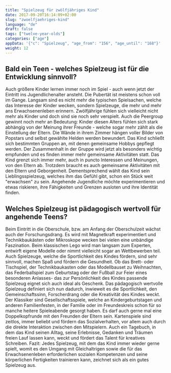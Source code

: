 ```yaml
---
title: "Spielzeug für zwölfjähriges Kind"
date: 2017-09-20T16:14:09+02:00
slug: "zwoelfjaehriges-kind"
language: "de"
draft: false
tags: ["twelve-year-olds"]
categories: ["age"]
appData: '{"c": "Spielzeug", "age_from": "156", "age_until": "168"}'
weight: 12
---
```


<h2>Bald ein Teen - welches Spielzeug ist für die Entwicklung sinnvoll?</h2>

Auch größere Kinder lernen immer noch im Spiel - auch wenn jetzt der Eintritt ins Jugendlichenalter ansteht. Die Pubertät ist meistens schon voll im Gange. Langsam sind es nicht mehr die typischen Spielsachen, welche das Interesse der Kinder wecken, sondern Spielzeuge, die mehr und mehr ans Erwachsenenleben erinnern. Zwölfjährige fühlen sich vielleicht nicht mehr als Kinder und doch sind sie noch sehr verspielt. Auch die Peergroup gewinnt noch mehr an Bedeutung: Kinder diesen Alters fühlen sich stark abhängig von der Meinung ihrer Freunde - welche sogar mehr zählt als die Einstellung der Eltern. Die Wände in ihrem Zimmer hängen voller Bilder von Popstars und selbst gewählte Helden werden bewundert. Das Kind schließt sich bestimmten Gruppen an, mit denen gemeinsame Hobbys gepflegt werden. Der Zusammenhalt in der Gruppe wird jetzt als besonders wichtig empfunden und es finden immer mehr gemeinsame Aktivitäten statt. Das Kind grenzt sich immer mehr, auch in puncto Interessen und Meinungen, von den Eltern ab. Trotzdem braucht es auch gemeinsame Aktivitäten mit den Eltern und Geborgenheit. Dementsprechend wählt das Kind sein Lieblingsspielzeug, welches ihm das Gefühl gibt, schon ein Stück weit "erwachsen" zu sein. Angehende Jugendliche möchte experimentieren und etwas riskieren, ihre Fähigkeiten und Grenzen ausloten und ihre Identität finden. 

<h2>Welches Spielzeug ist pädagogisch wertvoll für angehende Teens?</h2>

Beim Eintritt in die Oberschule, bzw. am Anfang der Oberschulzeit wächst auch der Forschungsdrang. Es wird mit Magnetkraft experimentiert und Technikbaukästen oder Mikroskope wecken bei vielen eine unbändige Faszination. Beim klassischen Lego wird man langsam zum Experten, entwirft eigene Modelle oder nimmt vielleicht sogar an Wettbewerben teil. Auch Spielzeuge, welche die Sportlichkeit des Kindes fördern, sind sehr sinnvoll, machen Spaß und fördern die Gesundheit. Ob das Brett- oder Tischspiel, der Technikbaukasten oder das Modellbauset zu Weihnachten, das Federballspiel zum Geburtstag oder der Fußball zur Feier eines besonderen Anlasses- das zur Persönlichkeit des Kindes passende Spielzeug eignet sich auch ideal als Geschenk. Das pädagogisch wertvolle Spielzeug definiert sich nun dadurch, inwieweit es die Sportlichkeit, den Gemeinschaftssinn, Forscherdrang oder die Kreativität des Kindes weckt. Der Klassiker sind Gesellschaftsspiele, welche an Kindergeburtstagen und anderen Familienfesten, in der Familie oder im Freundeskreis schon für so manche heitere Spieleabende gesorgt haben. Es darf auch gerne mal eine Doppelkopfrunde mit den Freunden der Eltern sein. Kartenspiele sind zeitlos, immer beliebt und fördern das Sozialverhalten, vor allem auch durch die direkte Interaktion zwischen den Mitspielern. Auch ein Tagebuch, in dem das Kind seinen Alltag, seine Erlebnisse, Gedanken und Träumen freien Lauf lassen kann, weckt und fördert das Talent für kreatives Schreiben. Fazit: Jedes Spielzeug, mit dem das Kind immer wieder gerne spielt, womit es den Umgang mit Gleichaltrigen sowie die für das Erwachsenenleben erforderlichen sozialen Kompetenzen und seine körperlichen Fertigkeiten trainieren kann, zeichnet sich als ein gutes Spielzeug aus.
